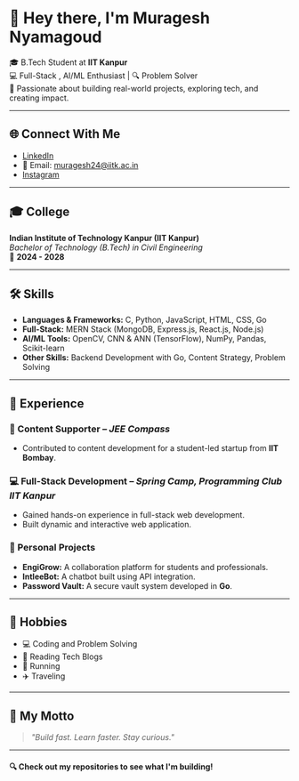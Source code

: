 # 👋 Hey there, I'm Muragesh Nyamagoud

🎓 B.Tech Student at **IIT Kanpur**  
💻 Full-Stack , AI/ML Enthusiast | 🔍 Problem Solver  
📍 Passionate about building real-world projects, exploring tech, and creating impact.

---

## 🌐 Connect With Me
- [LinkedIn](https://www.linkedin.com/in/muragesh-nyamagoud-459166249/)
- 📧 Email: [muragesh24@iitk.ac.in](mailto:muragesh24@iitk.ac.in)
- [Instagram](https://www.instagram.com/iam.muragesh/)

---

## 🎓 College

**Indian Institute of Technology Kanpur (IIT Kanpur)**  
_Bachelor of Technology (B.Tech) in Civil Engineering_  
📅 **2024 - 2028**

---

## 🛠️ Skills

- **Languages & Frameworks:** C, Python, JavaScript, HTML, CSS, Go  
- **Full-Stack:** MERN Stack (MongoDB, Express.js, React.js, Node.js)  
- **AI/ML Tools:** OpenCV, CNN & ANN (TensorFlow), NumPy, Pandas, Scikit-learn  
- **Other Skills:** Backend Development with Go, Content Strategy, Problem Solving

---

## 💼 Experience

### 📌 Content Supporter – *JEE Compass*
- Contributed to content development for a student-led startup from **IIT Bombay**.

### 💻 Full-Stack Development – *Spring Camp, Programming Club IIT Kanpur*
- Gained hands-on experience in full-stack web development.
- Built dynamic and interactive web application.

### 🧪 Personal Projects
- **EngiGrow:** A collaboration platform for students and professionals.
- **IntleeBot:** A chatbot built using API integration.
- **Password Vault:** A secure vault system developed in **Go**.

---

## 🎯 Hobbies

- 💻 Coding and Problem Solving  
- 📖 Reading Tech Blogs  
- 🏃 Running  
- ✈️ Traveling

---

## 📌 My Motto
> *"Build fast. Learn faster. Stay curious."*

---

#### 🔍 Check out my repositories to see what I'm building!

